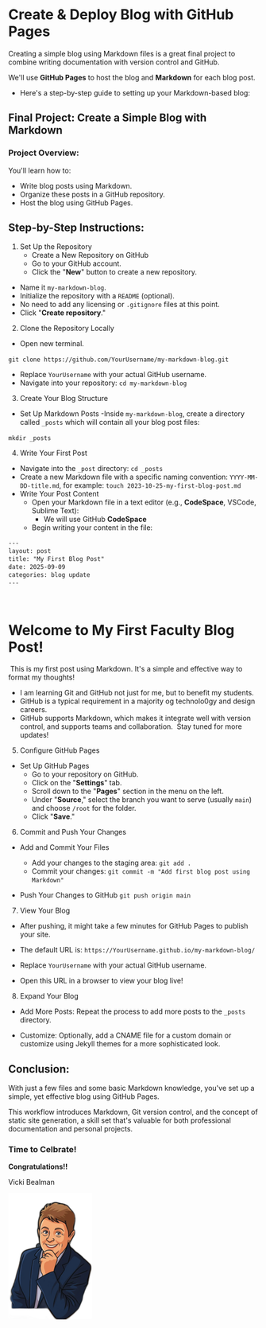 # Create & Deploy Blog with GitHub Pages

Creating a simple blog using Markdown files is a great final project to combine writing documentation with version control and GitHub. 

We'll use **GitHub Pages** to host the blog and **Markdown** for each blog post. 

- Here's a step-by-step guide to setting up your Markdown-based blog:

## Final Project: Create a Simple Blog with Markdown

### Project Overview:
You'll learn how to:
- Write blog posts using Markdown.
- Organize these posts in a GitHub repository.
- Host the blog using GitHub Pages.

## Step-by-Step Instructions:
1. Set Up the Repository
    - Create a New Repository on GitHub
    - Go to your GitHub account.
    - Click the "**New**" button to create a new repository.

- Name it ``my-markdown-blog``.
- Initialize the repository with a ``README`` (optional). 
- No need to add any licensing or ``.gitignore`` files at this point.
- Click "**Create repository**."

2. Clone the Repository Locally
- Open new terminal.

``git clone https://github.com/YourUsername/my-markdown-blog.git``

- Replace ``YourUsername`` with your actual GitHub username.
- Navigate into your repository:
``cd my-markdown-blog``

3. Create Your Blog Structure
- Set Up Markdown Posts
    -Inside ``my-markdown-blog``, create a directory called    ``_posts`` which will contain all your blog post files:

``mkdir _posts``

4. Write Your First Post
- Navigate into the ``_post`` directory:
``cd _posts``
- Create a new Markdown file with a specific naming convention: ``YYYY-MM-DD-title.md``, for example:
``touch 2023-10-25-my-first-blog-post.md``
- Write Your Post Content
    - Open your Markdown file in a text editor (e.g., **CodeSpace**, VSCode, Sublime Text):
        - We will use GitHub **CodeSpace**
    - Begin writing your content in the file:
```
---
layout: post
title: "My First Blog Post"
date: 2025-09-09
categories: blog update
---
```
​
# Welcome to My First Faculty Blog Post!
​
This is my first post using Markdown. It's a simple and effective way to format my thoughts!
​
- I am learning Git and GitHub not just for me, but to benefit my students.
- GitHub is a typical requirement in a majority og technolo0gy and design careers.
- GitHub supports Markdown, which makes it integrate well with version control, and supports teams and collaboration.
​
Stay tuned for more updates!

5. Configure GitHub Pages
- Set Up GitHub Pages
    - Go to your repository on GitHub.
    - Click on the "**Settings**" tab.
    - Scroll down to the "**Pages**" section in the menu on the left.
    - Under "**Source**," select the branch you want to serve (usually ``main``) and choose ``/root`` for the folder.
    - Click "**Save**."

6. Commit and Push Your Changes
- Add and Commit Your Files
    - Add your changes to the staging area:
``git add .``
    - Commit your changes:
``git commit -m "Add first blog post using Markdown"``

- Push Your Changes to GitHub
``git push origin main``

7. View Your Blog
- After pushing, it might take a few minutes for GitHub Pages to publish your site.

- The default URL is: ``https://YourUsername.github.io/my-markdown-blog/``

- Replace ``YourUsername`` with your actual GitHub username.
- Open this URL in a browser to view your blog live!

8. Expand Your Blog
- Add More Posts: Repeat the process to add more posts to the ``_posts`` directory.

- Customize: Optionally, add a CNAME file for a custom domain or customize using Jekyll themes for a more sophisticated look.

## Conclusion:
With just a few files and some basic Markdown knowledge, you've set up a simple, yet effective blog using GitHub Pages. 

This workflow introduces Markdown, Git version control, and the concept of static site generation, a skill set that's valuable for both professional documentation and personal projects.

### Time to Celbrate!

**Congratulations!!**

Vicki Bealman

![](https://github.com/DrVicki/git-and-github-for-faculty/blob/main/images/imageedit_2_4161236629.png)

